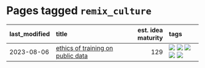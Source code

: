 # Pages tagged `remix_culture`

|last_modified|title|est. idea maturity|tags
|:---|:---|---:|:---|
|2023-08-06|[ethics of training on public data](../ethics_of_public_data.md)|129|[![](https://img.shields.io/badge/tag-ai_ethics-a3de36)](../tags/ai_ethics.md) [![](https://img.shields.io/badge/tag-ethics-926797)](../tags/ethics.md) [![](https://img.shields.io/badge/tag-fair_use-e2ec85)](../tags/fair_use.md) [![](https://img.shields.io/badge/tag-philosophy-43d799)](../tags/philosophy.md) [![](https://img.shields.io/badge/tag-remix_culture-8b768)](../tags/remix_culture.md)|